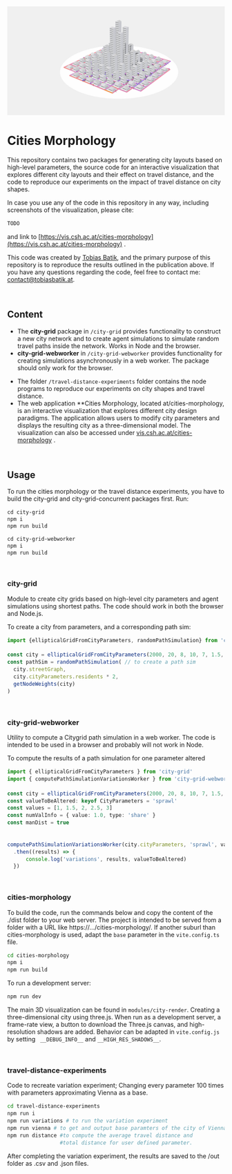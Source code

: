 <img src="./cities-morphology-preview.jpg">

<br>

# Cities Morphology

This repository contains two packages for generating city layouts based on high-level parameters, the source code for an interactive visualization that explores different city layouts and their effect on travel distance, and the code to reproduce our experiments on the impact of travel distance on city shapes. 



In case you use any of the code in this repository in any way, including screenshots of the visualization, please cite: 

```tex
TODO
```

and link to [https://vis.csh.ac.at/cities-morphology](https://vis.csh.ac.at/cities-morphology) . 

This code was created by [Tobias Batik](	http://tobiasbatik.at), and the primary purpose of this repository is to reproduce the results outlined in the publication above. If you have any questions regarding the code, feel free to contact me: contact@tobiasbatik.at.  

<br>

## Content

- The **city-grid** package in `/city-grid` provides functionality to construct a new city network and to create agent simulations to simulate random travel paths inside the network.  Works in Node and the browser. 
-  **city-grid-webworker** in `/city-grid-webworker` provides functionality for creating simulations asynchronously in a web worker. The package should only work for the browser.

+ The folder `/travel-distance-experiments` folder contains the node programs to reproduce our experiments on city shapes and travel distance.
+ The web application **Cities Morphology, located at/cities-morphology, is an interactive visualization that explores different city design paradigms. The application allows users to modify city parameters and displays the resulting city as a three-dimensional model. The visualization can also be accessed under [vis.csh.ac.at/cities-morphology](https://vis.csh.ac.at/cities-morphology) .

<br>

## Usage

To run the cities morphology or the travel distance experiments, you have to build the city-grid and city-grid-concurrent packages first. Run:

```
cd city-grid
npm i
npm run build
```



```
cd city-grid-webworker
npm i
npm run build
```

<br>

### city-grid

Module to create city grids based on high-level city parameters and agent simulations using shortest paths. The code should work in both the browser and Node.js.

To create a city from parameters, and a corresponding path sim: 

```typescript
import {ellipticalGridFromCityParameters, randomPathSimulation} from 'city-grid'

const city = ellipticalGridFromCityParameters(2000, 20, 8, 10, 7, 1.5, 3) // to create the city
const pathSim = randomPathSimulation( // to create a path sim 
  city.streetGraph, 
  city.cityParameters.residents * 2, 
  getNodeWeights(city)
)
```

<br>

### city-grid-webworker

Utility to compute a Citygrid path simulation in a web worker. The code is intended to be used in a browser and probably will not work in Node.

To compute the results of a path simulation for one parameter altered 

```typescript
import { ellipticalGridFromCityParameters } from 'city-grid'
import { computePathSimulationVariationsWorker } from 'city-grid-webworker'

const city = ellipticalGridFromCityParameters(2000, 20, 8, 10, 7, 1.5, 3) // base city
const valueToBeAltered: keyof CityParameters = 'sprawl'
const values = [1, 1.5, 2, 2.5, 3]
const numValInfo = { value: 1.0, type: 'share' }
const manDist = true


computePathSimulationVariationsWorker(city.cityParameters, 'sprawl', values, numValInfo,manDist)
  .then((results) => {
      console.log('variations', results, valueToBeAltered)
  })
```

<br>



### cities-morphology

To build the code, run the commands below and copy the content of the ./dist folder to your web server. The project is intended to be served from a folder with a URL like https://.../cities-morphology/. If another suburl than cities-morphology is used, adapt the `base` parameter in the `vite.config.ts` file. 

```bash
cd cities-morphology
npm i
npm run build
```

To run a development server: 

```bash
npm run dev
```

The main 3D visualization can be found in `modules/city-render`. Creating a three-dimensional city using three.js. When run as a development server, a frame-rate view, a button to download the Three.js canvas, and high-resolution shadows are added. Behavior can be adapted in `vite.config.js` by setting ` __DEBUG_INFO__` and `__HIGH_RES_SHADOWS__`.

<br>



### travel-distance-experiments

Code to recreate variation experiment; Changing every parameter 100 times with parameters approximating Vienna as a base.

``` bash
cd travel-distance-experiments
npm run i
npm run variations # to run the variation experiment
npm run vienna # to get and output base paramters of the city of Vienna
npm run distance #to compute the average travel distance and 
                 #total distance for user defined parameter.
```

After completing the variation experiment, the results are saved to the /out folder as .csv and .json files. 
